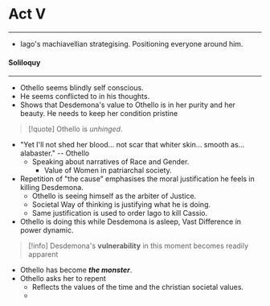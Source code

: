 # Act V
---
- Iago's machiavellian strategising. Positioning everyone around him. 

#### Soliloquy
---
- Othello seems blindly self conscious. 
- He seems conflicted to  in his thoughts. 
- Shows that Desdemona's value to Othello is in her purity and her beauty. He needs to keep her condition pristine
> [!quote] Othello is *unhinged*. 
- "Yet I'll not shed her blood... not scar that whiter skin... smooth as... alabaster." -- Othello
	- Speaking about narratives of Race and Gender.
		- Value of Women in patriarchal society. 
- Repetition of "the cause" emphasises the moral justification he feels in killing Desdemona. 
	- Othello is seeing himself as the arbiter of Justice. 
	- Societal Way of thinking is justifying what he is doing. 
	- Same justification is used to order Iago to kill Cassio. 
- Othello is doing this while Desdemona is asleep, Vast Difference in power dynamic. 
> [!info] Desdemona's **vulnerability** in this moment becomes readily apparent
- Othello has become ***the monster***.
- Othello asks her to repent
	- Reflects the values of the time and the christian societal values. 
	- 
